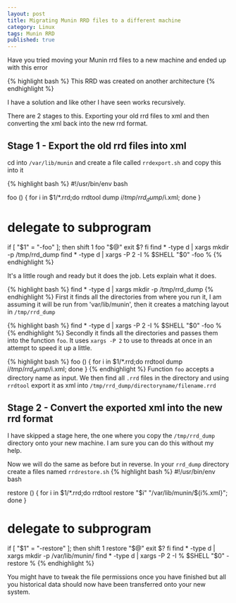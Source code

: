 ```yaml
---
layout: post
title: Migrating Munin RRD files to a different machine
category: Linux
tags: Munin RRD
published: true
---
```

Have you tried moving your Munin rrd files to a new machine and ended up with this error

{% highlight bash %}
This RRD was created on another architecture
{% endhighlight %}

I have a solution and like other I have seen works recursively.
<!-- more -->

There are 2 stages to this.  Exporting your old rrd files to xml and then converting the xml back into the new rrd
format.  

## Stage 1 - Export the old rrd files into xml

cd into `/var/lib/munin` and create a file called `rrdexport.sh` and copy this into it

{% highlight bash %}
#!/usr/bin/env bash

foo () {
	for i in $1/*.rrd;do 
		rrdtool dump $i /tmp/rrd_dump/$i.xml;
	done
}
# delegate to subprogram
if [ "$1" = "-foo" ]; then
	shift 1
	foo "$@"
	exit $?
fi
find * -type d | xargs mkdir -p /tmp/rrd_dump
find * -type d | xargs -P 2 -I % $SHELL "$0" -foo %
{% endhighlight %}

It's a little rough and ready but it does the job.  Lets explain what it does.  

{% highlight bash %}
find * -type d | xargs mkdir -p /tmp/rrd_dump
{% endhighlight %}
First it finds all the directories from where you run it, I am assuming it will be run from 'var/lib/munin', 
then it creates a matching layout in `/tmp/rrd_dump`

{% highlight bash %}
find * -type d | xargs -P 2 -I % $SHELL "$0" -foo %
{% endhighlight %}
Secondly it finds all the directories and passes them into the function `foo`.  It uses `xargs -P 2` to use to threads 
at once in an attempt to speed it up a little.

{% highlight bash %}
foo () {
	for i in $1/*.rrd;do 
		rrdtool dump $i /tmp/rrd_dump/$i.xml;
	done
}
{% endhighlight %}
Function `foo` accepts a directory name as input.  We then find all `.rrd` files in the directory and 
using `rrdtool` export it as xml into `/tmp/rrd_dump/directoryname/filename.rrd`

## Stage 2 - Convert the exported xml into the new rrd format

I have skipped a stage here, the one where you copy the `/tmp/rrd_dump` directory onto your new machine.  I am sure you can do this without my help.  

Now we will do the same as before but in reverse. In your `rrd_dump` directory create a files named `rrdrestore.sh`
{% highlight bash %}
#!/usr/bin/env bash

restore () {
	for i in $1/*.rrd;do 
		rrdtool restore "$i" "/var/lib/munin/${i%.xml}";
	done
}
# delegate to subprogram
if [ "$1" = "-restore" ]; then
	shift 1
	restore "$@"
	exit $?
fi
find * -type d | xargs mkdir -p /var/lib/munin/
find * -type d | xargs -P 2 -I % $SHELL "$0" -restore %
{% endhighlight %}

You might have to tweak the file permissions once you have finished but all you historical data should
now have been transferred onto your new system.
